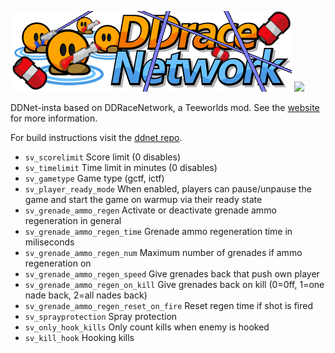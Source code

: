 [![DDraceNetwork](other/ddnet-insta.png)](https://ddnet.tw) [![](https://github.com/ZillyInsta/ddnet-insta/workflows/Build/badge.svg)](https://github.com/ZillyInsta/ddnet-insta/actions?query=workflow%3ABuild+event%3Apush+branch%3Amaster)

DDNet-insta based on DDRaceNetwork, a Teeworlds mod. See the [website](https://ddnet.tw) for more information.

For build instructions visit the [ddnet repo](https://github.com/ddnet/ddnet).

+ `sv_scorelimit` Score limit (0 disables)
+ `sv_timelimit` Time limit in minutes (0 disables)
+ `sv_gametype` Game type (gctf, ictf)
+ `sv_player_ready_mode` When enabled, players can pause/unpause the game and start the game on warmup via their ready state
+ `sv_grenade_ammo_regen` Activate or deactivate grenade ammo regeneration in general
+ `sv_grenade_ammo_regen_time` Grenade ammo regeneration time in miliseconds
+ `sv_grenade_ammo_regen_num` Maximum number of grenades if ammo regeneration on
+ `sv_grenade_ammo_regen_speed` Give grenades back that push own player
+ `sv_grenade_ammo_regen_on_kill` Give grenades back on kill (0=0ff, 1=one nade back, 2=all nades back)
+ `sv_grenade_ammo_regen_reset_on_fire` Reset regen time if shot is fired
+ `sv_sprayprotection` Spray protection
+ `sv_only_hook_kills` Only count kills when enemy is hooked
+ `sv_kill_hook` Hooking kills